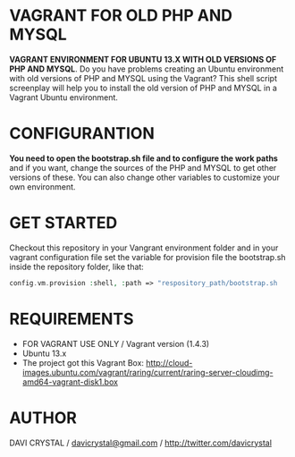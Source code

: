 VAGRANT FOR OLD PHP AND MYSQL
========

**VAGRANT ENVIRONMENT FOR UBUNTU 13.X WITH OLD VERSIONS OF PHP AND MYSQL**. Do you have problems creating an Ubuntu environment with old versions of PHP and MYSQL using the Vagrant? This shell script screenplay will help you to install the old version of PHP and MYSQL in a Vagrant Ubuntu environment.

CONFIGURANTION
========

**You need to open the bootstrap.sh file and to configure the work paths** and if you want, change the sources of the PHP and MYSQL to get other versions of these. You can also change other variables to customize your own environment.

GET STARTED
========

Checkout this repository in your Vangrant environment folder and in your vagrant configuration file set the variable for provision file the bootstrap.sh inside the repository folder, like that:

```php
config.vm.provision :shell, :path => "respository_path/bootstrap.sh
```

REQUIREMENTS
========

- FOR VAGRANT USE ONLY / Vagrant version (1.4.3)
- Ubuntu 13.x
- The project got this Vagrant Box: http://cloud-images.ubuntu.com/vagrant/raring/current/raring-server-cloudimg-amd64-vagrant-disk1.box

AUTHOR
=========
DAVI CRYSTAL / davicrystal@gmail.com / http://twitter.com/davicrystal

